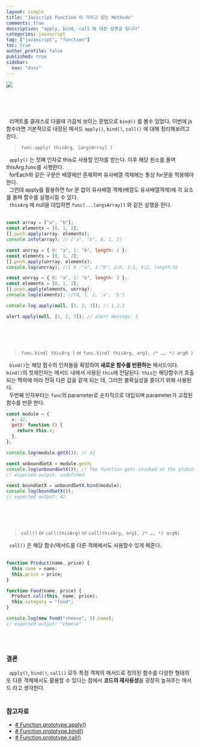 ```yaml
---
layout: single
title: "Javscript Function 이 가지고 있는 Methods"
comments: true
description: "apply, bind, call 에 대한 설명글 입니다"
categories: javascript
tag: ["javascript", "function"]
toc: true
author_profile: false
published: true
sidebar:
  nav: "docs"
---
```


![]({{site.url}}\images\2022-08-23\javascript.excalidraw.jpg)

<br/> <br/> <br/>

&nbsp; 리액트를 클래스로 다룰때 가끔씩 보이는 문법으로 `bind()` 를 볼수 있었다. 이번에 js함수라면 기본적으로 내장된 메서드 `apply()`, `bind()`, `call()` 에 대해 정리해보려고 한다.

> `func.apply( thisArg, [argsArray] )`

&nbsp; `apply()` 는 첫째 인자로 this로 사용할 인자를 받는다. 이후 해당 원소를 돌며 thisArg.func를 시행한다.<br/> &nbsp; forEach와 같은 구문은 배열에만 존재하며 유사배열 객체에는 통상 for문을 적용해야한다.<br/> &nbsp; 그런데 apply를 활용하면 for 문 없이 유사배열 객체(배열도 유사배열객체)에 각 요소를 돌며 함수를 실행시킬 수 있다.<br/> &nbsp; `thisArg` 에 null을 대입하면 `func(...[argsArray])` 와 같은 실행을 한다.<br/><br/>

```javascript
const array = ["a", "b"];
const elements = [0, 1, 2];
[].push.apply(array, elements);
console.info(array); // ["a", "b", 0, 1, 2]

const unrray = { 0: "a", 1: "b", length: 2 };
const elements = [0, 1, 2];
[].push.apply(unrray, elements);
console.log(unrray); //{ 0 :"a", 1:"b", 2:0, 3:1, 4:2, length:5}

const unrray = { 0: "a", 1: "b", length: 2 };
const elements = [0, 1, 2];
[].push.apply(elements, unrray);
console.log(elements); //[0, 1, 2, 'a', 'b']

console.log.apply(null, [1, 2, 3]); // 1,2,3

alert.apply(null, [1, 2, 3]); // alert message: 1
```

<br/> <br/> <br/>

> `func.bind( thisArg )` or `func.bind( thisArg, arg1, /* …, */ argN )`

&nbsp; `bind()`는 해당 함수의 인자들을 확정하여 **새로운 함수를 반환하는** 매서드이다. `bind()`의 첫재인자는 매서드 내에서 사용된 `this`에 전달된다. `this`는 해당함수가 호출되는 맥락에 따라 전혀 다른 값을 같게 되는 데, 그러한 불확실성을 줄이기 위해 사용된다.<br/>
&nbsp; 두번째 인자부터는 `func`의 parameter로 순차적으로 대입되며 parameter가 고정된 함수를 반환 한다.<br/>

```javascript
const module = {
  x: 42,
  getX: function () {
    return this.x;
  },
};

console.log(module.getX()); // 42

const unboundGetX = module.getX;
console.log(unboundGetX()); // The function gets invoked at the global scope
// expected output: undefined

const boundGetX = unboundGetX.bind(module);
console.log(boundGetX());
// expected output: 42
```

<br/> <br/> <br/>

> `call()` or `call(thisArg)` or `call(thisArg, arg1, /* …, */ argN)`

&nbsp; `call()` 은 해당 함수/매서드를 다른 객체에서도 사용할수 있게 해준다.<br/><br/>

```javascript
function Product(name, price) {
  this.name = name;
  this.price = price;
}

function Food(name, price) {
  Product.call(this, name, price);
  this.category = "food";
}

console.log(new Food("cheese", 5).name);
// expected output: "cheese"
```

<br/> <br/>

### 결론

&nbsp; `apply()`, `bind()`, `call()` 모두 특정 객체의 매서드로 정의된 함수를 다양한 형태의 또 다른 객체에서도 활용할 수 있다는 점에서 **코드의 재사용성**을 굉장히 높혀주는 매서드 라고 생각한다.<br/> <br/>

### 참고자료

- [# Function.prototype.apply()](https://developer.mozilla.org/en-US/docs/Web/JavaScript/Reference/Global_Objects/Function/apply)
- [# Function.prototype.bind()](https://developer.mozilla.org/en-US/docs/Web/JavaScript/Reference/Global_Objects/Function/bind)
- [# Function.prototype.call()](https://developer.mozilla.org/en-US/docs/Web/JavaScript/Reference/Global_Objects/Function/call)
